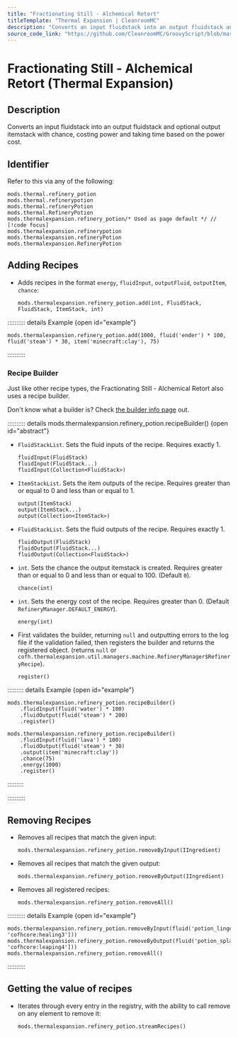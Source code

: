 ```yaml
---
title: "Fractionating Still - Alchemical Retort"
titleTemplate: "Thermal Expansion | CleanroomMC"
description: "Converts an input fluidstack into an output fluidstack and optional output itemstack with chance, costing power and taking time based on the power cost."
source_code_link: "https://github.com/CleanroomMC/GroovyScript/blob/master/src/main/java/com/cleanroommc/groovyscript/compat/mods/thermalexpansion/machine/RefineryPotion.java"
---
```


# Fractionating Still - Alchemical Retort (Thermal Expansion)

## Description

Converts an input fluidstack into an output fluidstack and optional output itemstack with chance, costing power and taking time based on the power cost.

## Identifier

Refer to this via any of the following:

```groovy:no-line-numbers {5}
mods.thermal.refinery_potion
mods.thermal.refinerypotion
mods.thermal.refineryPotion
mods.thermal.RefineryPotion
mods.thermalexpansion.refinery_potion/* Used as page default */ // [!code focus]
mods.thermalexpansion.refinerypotion
mods.thermalexpansion.refineryPotion
mods.thermalexpansion.RefineryPotion
```


## Adding Recipes

- Adds recipes in the format `energy`, `fluidInput`, `outputFluid`, `outputItem`, `chance`:

    ```groovy:no-line-numbers
    mods.thermalexpansion.refinery_potion.add(int, FluidStack, FluidStack, ItemStack, int)
    ```

:::::::::: details Example {open id="example"}
```groovy:no-line-numbers
mods.thermalexpansion.refinery_potion.add(1000, fluid('ender') * 100, fluid('steam') * 30, item('minecraft:clay'), 75)
```

::::::::::

### Recipe Builder

Just like other recipe types, the Fractionating Still - Alchemical Retort also uses a recipe builder.

Don't know what a builder is? Check [the builder info page](../../introduction/builder.md) out.

:::::::::: details mods.thermalexpansion.refinery_potion.recipeBuilder() {open id="abstract"}
- `FluidStackList`. Sets the fluid inputs of the recipe. Requires exactly 1.

    ```groovy:no-line-numbers
    fluidInput(FluidStack)
    fluidInput(FluidStack...)
    fluidInput(Collection<FluidStack>)
    ```

- `ItemStackList`. Sets the item outputs of the recipe. Requires greater than or equal to 0 and less than or equal to 1.

    ```groovy:no-line-numbers
    output(ItemStack)
    output(ItemStack...)
    output(Collection<ItemStack>)
    ```

- `FluidStackList`. Sets the fluid outputs of the recipe. Requires exactly 1.

    ```groovy:no-line-numbers
    fluidOutput(FluidStack)
    fluidOutput(FluidStack...)
    fluidOutput(Collection<FluidStack>)
    ```

- `int`. Sets the chance the output itemstack is created. Requires greater than or equal to 0 and less than or equal to 100. (Default `0`).

    ```groovy:no-line-numbers
    chance(int)
    ```

- `int`. Sets the energy cost of the recipe. Requires greater than 0. (Default `RefineryManager.DEFAULT_ENERGY`).

    ```groovy:no-line-numbers
    energy(int)
    ```

- First validates the builder, returning `null` and outputting errors to the log file if the validation failed, then registers the builder and returns the registered object. (returns `null` or `cofh.thermalexpansion.util.managers.machine.RefineryManager$RefineryRecipe`).

    ```groovy:no-line-numbers
    register()
    ```

::::::::: details Example {open id="example"}
```groovy:no-line-numbers
mods.thermalexpansion.refinery_potion.recipeBuilder()
    .fluidInput(fluid('water') * 100)
    .fluidOutput(fluid('steam') * 200)
    .register()

mods.thermalexpansion.refinery_potion.recipeBuilder()
    .fluidInput(fluid('lava') * 100)
    .fluidOutput(fluid('steam') * 30)
    .output(item('minecraft:clay'))
    .chance(75)
    .energy(1000)
    .register()
```

:::::::::

::::::::::

## Removing Recipes

- Removes all recipes that match the given input:

    ```groovy:no-line-numbers
    mods.thermalexpansion.refinery_potion.removeByInput(IIngredient)
    ```

- Removes all recipes that match the given output:

    ```groovy:no-line-numbers
    mods.thermalexpansion.refinery_potion.removeByOutput(IIngredient)
    ```

- Removes all registered recipes:

    ```groovy:no-line-numbers
    mods.thermalexpansion.refinery_potion.removeAll()
    ```

:::::::::: details Example {open id="example"}
```groovy:no-line-numbers
mods.thermalexpansion.refinery_potion.removeByInput(fluid('potion_lingering').withNbt(['Potion': 'cofhcore:healing3']))
mods.thermalexpansion.refinery_potion.removeByOutput(fluid('potion_splash').withNbt(['Potion': 'cofhcore:leaping4']))
mods.thermalexpansion.refinery_potion.removeAll()
```

::::::::::

## Getting the value of recipes

- Iterates through every entry in the registry, with the ability to call remove on any element to remove it:

    ```groovy:no-line-numbers
    mods.thermalexpansion.refinery_potion.streamRecipes()
    ```
